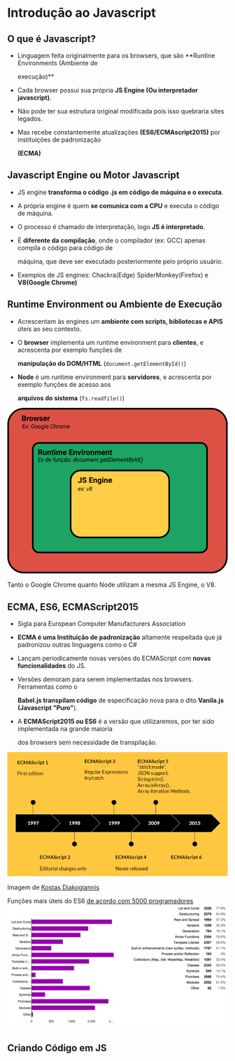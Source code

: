 # Introdução ao Javascript

## O que é Javascript?

* Linguagem feita originalmente para os browsers, que são \*\*Runtine Environments \(Ambiente de

  execução\)\*\*

* Cada browser possui sua própria **JS Engine \(Ou interpretador javascript\)**.
* Não pode ter sua estrutura original modificada pois isso quebraria sites legados.
* Mas recebe constantemente atualizações **\(ES6/ECMAscript2015\)** por instituições de padronização

  **\(ECMA\)**

## Javascript Engine ou Motor Javascript

* JS engine **transforma o código .js em código de máquina e o executa**.
* A própria engine é quem **se comunica com a CPU** e executa o código de máquina.
* O processo é chamado de interpretação, logo **JS é interpretado**.
* É **diferente da compilação**, onde o compilador \(ex: GCC\) apenas compila o código para código de

  máquina, que deve ser executado posteriormente pelo próprio usuário.

* Exemplos de JS engines: Chackra\(Edge\) SpiderMonkey\(Firefox\) e **V8\(Google Chrome\)**

## Runtime Environment ou Ambiente de Execução

* Acrescentam às engines um **ambiente com scripts, bibliotecas e APIS** úteis ao seu contexto.
* O **browser** implementa um runtime environment para **clientes**, e acrescenta por exemplo funções de

  **manipulação do DOM/HTML** \(`document.getElementById()`\)

* **Node** é um runtime environment para **servidores**, e acrescenta por exemplo funções de acesso aos

  **arquivos do sistema** \(`fs.readfile()`\)

![Runtime Environment](../../.gitbook/assets/js_intro_img1.png)

Tanto o Google Chrome quanto Node utilizam a mesma JS Engine, o V8.

## ECMA, ES6, ECMAScript2015

* Sigla para European Computer Manufacturers Association
* **ECMA é uma Instituição de padronização** altamente respeitada que já padronizou outras linguagens como o C\#
* Lançam periodicamente novas versões do ECMAScript com **novas funcionalidades** do JS. 
* Versões demoram para serem implementadas nos browsers. Ferramentas como o 

  **Babel.js transpilam código** de especificação nova para o dito **Vanila.js \(Javascript "Puro"**\).

* A **ECMAScript2015 ou ES6** é a versão que utilizaremos, por ter sido implementada na grande maioria

  dos browsers sem necessidade de transpilação.

![Ecmascript](../../.gitbook/assets/js_intro_img2.png)

Imagem de [Kostas Diakogiannis](https://www.goconqr.com/c/64835/course_modules/108563-es6-next-generation-javascript)

Funções mais úteis do ES6 [de acordo com 5000 programadores](https://ponyfoo.com/articles/javascript-developer-survey-results) ![Ecmascript functions](../../.gitbook/assets/js_intro_img3.png)

## Criando Código em JS


